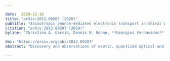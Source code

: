 ```yaml
---

date:  2020-12-16
title: "arXiv:2012.09207 (2020)"
pubtitle: "Anisotropic phonon-mediated electronic transport in chiral Weyl semimetals"
citation: "arXiv:2012.09207 (2020)"
byline: "Christina A. Garcia, Dennis M. Nenno, **Georgios Varnavides**, Prineha Narang"

doi: "https://arxiv.org/abs/2012.09207"
abstract: "Discovery and observations of exotic, quantized optical and electrical responses have sparked renewed interest in nonmagnetic chiral crystals. Within this class of materials, six group V transition metal ditetrelides, that is, XY2 (X = V, Nb, Ta and Y = Si, Ge), host composite Weyl nodes on high-symmetry lines, with Kramers-Weyl fermions at time-reversal invariant momenta. In addition, at least two of these materials, NbGe2 and NbSi2, exhibit superconducting transitions at low temperatures. The interplay of strong electron-phonon interaction and complex Fermi surface topology present an opportunity to study both superconductivity and hydrodynamic electron transport in these systems. Towards this broader question, we present an ab initio theoretical study of the electronic transport and electron-phonon scattering in this family of materials, with a particular focus on NbGe2 vs. NbSi2, and the other group V ditetrelides. We shed light on the microscopic origin of NbGe2's large and anisotropic room temperature resistivity and contextualize its strong electron-phonon scattering with a presentation of other relevant scattering lifetimes, both momentum-relaxing and momentum-conserving. Our work explores the intriguing possibility of observing hydrodynamic electron transport in these chiral Weyl semimetals."

---
```


